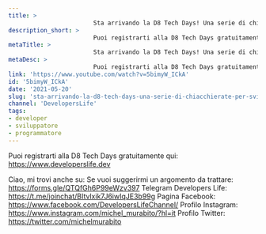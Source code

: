 ```yaml
---
title: > 
                        Sta arrivando la D8 Tech Days! Una serie di chiacchierate per Sviluppatori e Apprendisti Developer!
description_short: > 
                        Puoi registrarti alla D8 Tech Days gratuitamente qui: https://www.developerslife.dev Ciao, mi trovi anche su: Se vuoi suggerirmi un ...
metaTitle: > 
                        Sta arrivando la D8 Tech Days! Una serie di chiacchierate per Sviluppatori e Apprendisti Developer!
metaDesc: > 
                        Puoi registrarti alla D8 Tech Days gratuitamente qui: https://www.developerslife.dev Ciao, mi trovi anche su: Se vuoi suggerirmi un ...
link: 'https://www.youtube.com/watch?v=5bimyW_ICkA'
id: '5bimyW_ICkA'
date: '2021-05-20'
slug: 'sta-arrivando-la-d8-tech-days-una-serie-di-chiacchierate-per-sviluppatori-e-apprendisti-developer'
channel: 'DevelopersLife'
tags: 
- developer
- sviluppatore
- programmatore
---
```

Puoi registrarti alla D8 Tech Days gratuitamente qui:
https://www.developerslife.dev

Ciao, mi trovi anche su:
Se vuoi suggerirmi un argomento da trattare: https://forms.gle/QTQfGh6P99eWzv397
Telegram Developers Life: https://t.me/joinchat/BItvlxik7J6iwIqJE3b99g
Pagina Facebook: https://www.facebook.com/DevelopersLifeChannel/
Profilo Instagram: https://www.instagram.com/michel_murabito/?hl=it
Profilo Twitter: https://twitter.com/michelmurabito​